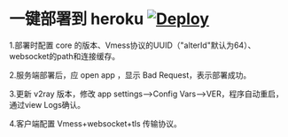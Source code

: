 # 一键部署到 heroku  [![Deploy](https://www.herokucdn.com/deploy/button.png)](https://heroku.com/deploy)

1.部署时配置 core 的版本、Vmess协议的UUID（"alterId"默认为64）、websocket的path和连接缓存。

2.服务端部署后，应 open app ，显示 Bad Request，表示部署成功。

3.更新 v2ray 版本，修改 app settings-->Config Vars-->VER，程序自动重启，通过view Logs确认。

4.客户端配置 Vmess+websocket+tls 传输协议。


